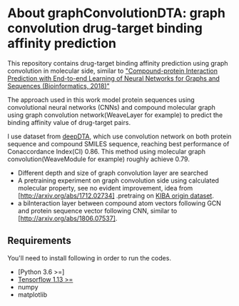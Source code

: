 # About graphConvolutionDTA: graph convolution drug-target binding affinity prediction
This repository contains drug-target binding affinity prediction using graph convolution in molecular side, similar to ["Compound-protein Interaction Prediction with End-to-end Learning of Neural Networks for Graphs and Sequences (Bioinformatics, 2018)"](https://github.com/masashitsubaki/CPI_prediction)


The approach used in this work model protein sequences  using convolutional neural networks (CNNs) and compound molecular graph using  graph convolution network(WeaveLayer for example) to predict the binding affinity value of drug-target pairs.


I use dataset from [deepDTA](http://arxiv.org/abs/1801.10193), which use convolution network on both protein sequence and compound SMILES sequence, reaching best performance of Conaccordance Index(CI) 0.86. This method using molecular graph convolution(WeaveModule for example) roughly achieve 0.79.


* Different depth and size of graph convolution layer are searched
* A pretraining experiment on graph convolution side using calculated molecular property, see no evident improvement, idea from [http://arxiv.org/abs/1712.02734] .pretraing on [KIBA origin dataset](http://arxiv.org/abs/1801.10193).
* a biInteraction layer between compound atom vectors following GCN and protein sequence vector following CNN, similar to [http://arxiv.org/abs/1806.07537].
## Requirements

You'll need to install following in order to run the codes.

*  [Python 3.6 >=]
*  [Tensorflow 1.13 >=](https://www.tensorflow.org/install/)
*  numpy
*  matplotlib